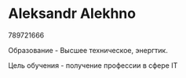 # Aleksandr Alekhno
789721666 

Образование - Высшее техническое, энергтик. 

Цель обучения - получение профессии в сфере IT
